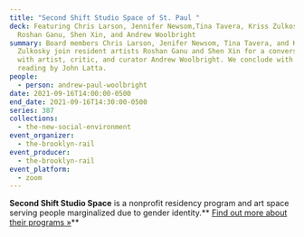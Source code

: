 ```yaml
---
title: "Second Shift Studio Space of St. Paul "
deck: Featuring Chris Larson, Jennifer Newsom,Tina Tavera, Kriss Zulkosky,
  Roshan Ganu, Shen Xin, and Andrew Woolbright
summary: Board members Chris Larson, Jenifer Newsom, Tina Tavera, and Kriss
  Zulkosky join resident artists Roshan Ganu and Shen Xin for a conversation
  with artist, critic, and curator Andrew Woolbright. We conclude with a poetry
  reading by John Latta.
people:
  - person: andrew-paul-woolbright
date: 2021-09-16T14:00:00-0500
end_date: 2021-09-16T14:30:00-0500
series: 387
collections:
  - the-new-social-environment
event_organizer:
  - the-brooklyn-rail
event_producer:
  - the-brooklyn-rail
event_platform:
  - zoom
---
```

**Second Shift Studio Space** is a nonprofit residency program and art space serving people marginalized due to gender identity.** [Find out more about their programs »](https://secondshiftstudiospace.org/)**[](https://secondshiftstudiospace.org/)